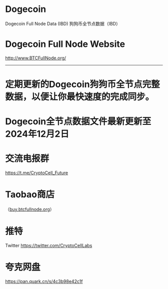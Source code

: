 # Dogecoin
Dogecoin Full Node Data (IBD)
狗狗币全节点数据（IBD）

# Dogecoin Full Node Website
http://www.BTCFullNode.org/

---------------------

# 定期更新的Dogecoin狗狗币全节点完整数据，以便让你最快速度的完成同步。
# Dogecoin全节点数据文件最新更新至2024年12月2日

# 交流电报群
https://t.me/CryptoCell_Future

# Taobao商店 
（[buy.btcfullnode.org](https://buy.btcfullnode.org)）

# 推特
Twitter https://twitter.com/CryptoCellLabs


# 夸克网盘
https://pan.quark.cn/s/4c3b98e42c1f
